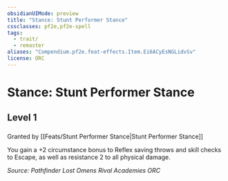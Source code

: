 ```yaml
---
obsidianUIMode: preview
title: "Stance: Stunt Performer Stance"
cssclasses: pf2e,pf2e-spell
tags:
  - trait/
  - remaster
aliases: "Compendium.pf2e.feat-effects.Item.Ei6ACyEsNGLidvSv"
license: ORC
---
```

# Stance: Stunt Performer Stance
## Level 1
### 






Granted by [[Feats/Stunt Performer Stance|Stunt Performer Stance]]

You gain a +2 circumstance bonus to Reflex saving throws and skill checks to Escape, as well as resistance 2 to all physical damage.

*Source: Pathfinder Lost Omens Rival Academies*
*ORC*